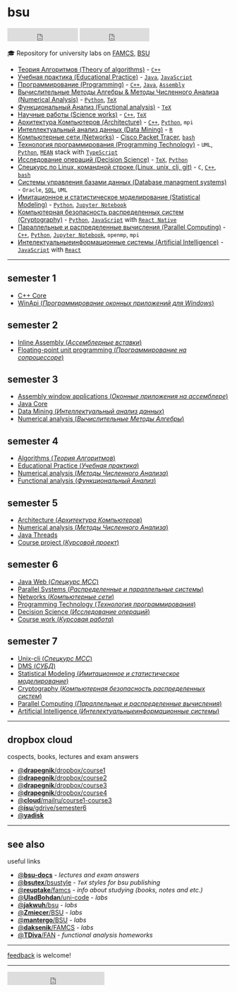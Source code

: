 # bsu
<iframe src="https://ghbtns.com/github-btn.html?user=Drapegnik&repo=bsu&type=star&count=true&size=large" frameborder="0" scrolling="0" width="160px" height="30px"></iframe>
<iframe src="https://ghbtns.com/github-btn.html?user=Drapegnik&repo=bsu&type=fork&count=true&size=large" frameborder="0" scrolling="0" width="158px" height="30px"></iframe>

:mortar_board: Repository for university labs on [FAMCS](http://www.fpmi.bsu.by/en/main.aspx), [BSU](http://www.bsu.by/en/main.aspx)

* [Теория Алгоритмов (Theory of algorithms)](http://drapegnik.github.io/bsu/algorithms) - [`C++`](https://github.com/Drapegnik/bsu/search?l=C%2B%2B)
* [Учебная практика (Educational Practice)](https://github.com/Drapegnik/educational_practice) - [`Java`](https://github.com/Drapegnik/bsu/search?l=java), [`JavaScript`](https://github.com/Drapegnik/bsu/search?l=JavaScript)
* [Программирование (Programming)](http://drapegnik.github.io/bsu/programming) - [`C++`](https://github.com/Drapegnik/bsu/search?l=C%2B%2B), [`Java`](https://github.com/Drapegnik/bsu/search?l=java), [`Assembly`](https://github.com/Drapegnik/bsu/search?l=Assembly)
* [Вычислительные Методы Алгебры & Методы Численного Анализа (Numerical Analysis)](http://drapegnik.github.io/bsu/numerical-analysis) - [`Python`](https://github.com/Drapegnik/bsu/search?l=Python), [`TeX`](https://github.com/Drapegnik/bsu/search?l=TeX)
* [Функциональный Анализ (Functional analysis)](http://drapegnik.github.io/bsu/fun) - [`TeX`](https://github.com/Drapegnik/bsu/search?l=TeX)
* [Научные работы (Science works)](http://drapegnik.github.io/bsu/science-works) - [`C++`](https://github.com/Drapegnik/bsu/search?l=C%2B%2B), [`TeX`](https://github.com/Drapegnik/bsu/search?l=TeX)
* [Архитектура Компьютеров (Architecture)](http://drapegnik.github.io/bsu/architecture) - [`C++`](https://github.com/Drapegnik/bsu/search?l=C%2B%2B), [`Python`](https://github.com/Drapegnik/bsu/search?l=Python), `mpi`
* [Интеллектуальный анализ данных (Data Mining)](http://drapegnik.github.io/bsu/data-mining) - [`R`](https://github.com/Drapegnik/bsu/search?l=R)
* [Компьютерные сети (Networks)](http://drapegnik.github.io/bsu/networks) - [Cisco Packet Tracer](https://en.wikipedia.org/wiki/Packet_Tracer), [`bash`](https://github.com/Drapegnik/bsu/search?l=Shell)
* [Технология программирования (Programming Technology)](http://drapegnik.github.io/bsu/technology) - `UML`, [`Python`](https://github.com/Drapegnik/bsu/search?l=Python), [`MEAN`](http://mean.io/) stack with [`TypeScript`](https://github.com/Drapegnik/bsu/search?l=TypeScript)
* [Исследование операций (Decision Science)](http://drapegnik.github.io/bsu/decision-science) - [`TeX`](https://github.com/Drapegnik/bsu/search?l=TeX), [`Python`](https://github.com/Drapegnik/bsu/search?l=Python)
* [Спецкурс по Linux, командной строке (Linux, unix, cli, git)](http://drapegnik.github.io/bsu/unix-cli) - `C`, [`C++`](https://github.com/Drapegnik/bsu/search?l=C%2B%2B), [`bash`](https://github.com/Drapegnik/bsu/search?l=Shell)
* [Системы управления базами данных (Database managment systems)](http://drapegnik.github.io/bsu/dms) - `Oracle`, [`SQL`](https://github.com/Drapegnik/bsu/search?l=SQL), `UML`
* [Имитационное и статистическое моделирование (Statistical Modeling)](http://drapegnik.github.io/bsu/statistical-modeling) - [`Python`](https://github.com/Drapegnik/bsu/search?l=Python), [`Jupyter Notebook`](https://github.com/Drapegnik/bsu/search?l=Jupyter%20Notebook)
* [Компьютерная безопасность распределенных систем (Cryptography)](http://drapegnik.github.io/bsu/cryptography) - [`Python`](https://github.com/Drapegnik/bsu/search?l=Python), [`JavaScript`](https://github.com/Drapegnik/bsu/search?l=JavaScript) with [`React Native`]()
* [Параллельные и распределенные вычисления (Parallel Computing)](http://drapegnik.github.io/bsu/parallel-computing) - [`C++`](https://github.com/Drapegnik/bsu/search?l=C%2B%2B), [`Python`](https://github.com/Drapegnik/bsu/search?l=Python), [`Jupyter Notebook`](https://github.com/Drapegnik/bsu/search?l=Jupyter%20Notebook), `openmp`, `mpi`
* [Интелектуальныеинформационные системы (Artificial Intelligence)](http://drapegnik.github.io/bsu/artificial-intelligence) - [`JavaScript`](https://github.com/Drapegnik/bsu/search?l=JavaScript) with [`React`](https://reactjs.org/)

***

## semester 1
* [C++ Core](http://drapegnik.github.io/bsu/programming/c++)
* [WinApi (*Программирование оконных приложений для Windows*)](http://drapegnik.github.io/bsu/programming/winapi)

## semester 2
* [Inline Assembly (*Ассемблерные вставки*)](http://drapegnik.github.io/bsu/programming/inline-assembly)
* [Floating-point unit programming (*Программирование на сопроцессоре*)](http://drapegnik.github.io/bsu/programming/fpu)

## semester 3
* [Assembly window applications (*Оконные приложения на ассемблере*)](http://drapegnik.github.io/bsu/programming/radasm)
* [Java Core](http://drapegnik.github.io/bsu/programming/java/sem3)
* [Data Mining (*Интеллектуальный анализ данных*)](http://drapegnik.github.io/bsu/data-mining)
* [Numerical analysis (*Вычислительные Методы Алгебры*)](http://drapegnik.github.io/bsu/numerical-analysis/sem3)

## semester 4
* [Algorithms (*Теория Алгоритмов*)](https://github.com/Drapegnik/algorithms)
* [Educational Practice (*Учебная практика*)](https://github.com/Drapegnik/educational_practice)
* [Numerical analysis (*Методы Численного Анализа*)](http://drapegnik.github.io/bsu/numerical-analysis/sem4)
* [Functional analysis (*Функциональный Анализ*)](http://drapegnik.github.io/bsu/fun)

## semester 5
* [Architecture (*Архитектура Компьютеров*)](http://drapegnik.github.io/bsu/architecture)
* [Numerical analysis (*Методы Численного Анализа*)](http://drapegnik.github.io/bsu/numerical-analysis/sem5)
* [Java Threads](http://drapegnik.github.io/bsu/programming/java/sem5)
* [Course project (*Курсовой проект*)](https://github.com/Drapegnik/bsu-science/releases/tag/v1.0.0)

## semester 6
* [Java Web (*Спецкурс МСС*)](http://drapegnik.github.io/bsu/programming/java/sem6)
* [Parallel Systems (*Распределенные и параллельные системы*)](http://drapegnik.github.io/bsu/programming/parallel-systems)
* [Networks (*Компьютерные сети*)](http://drapegnik.github.io/bsu/networks)
* [Programming Technology (*Технология программирования*)](http://drapegnik.github.io/bsu/technology)
* [Decision Science (*Исследование операций*)](http://drapegnik.github.io/bsu/decision-science)
* [Course work (*Курсовая работа*)](https://github.com/lybros/Appa)

## semester 7
* [Unix-cli (*Спецкурс МСС*)](http://drapegnik.github.io/bsu/unix-cli)
* [DMS (*СУБД*)](http://drapegnik.github.io/bsu/dms)
* [Statistical Modeling (*Имитационное и статистическое моделирование*)](http://drapegnik.github.io/bsu/statistical-modeling)
* [Cryptography (*Компьютерная безопасность распределенных систем*)](http://drapegnik.github.io/bsu/cryptography)
* [Parallel Computing (*Параллельные и распределенные вычисления*)](http://drapegnik.github.io/bsu/parallel-computing)
* [Artificial Intelligence (*Интелектуальныеинформационные системы*)](http://drapegnik.github.io/bsu/artificial-intelligence)

***

## dropbox cloud
cospects, books, lectures and exam answers

* [@**drapegnik**/dropbox/course1](https://www.dropbox.com/s/86aqcvrszo4po4a/1%20%D0%BA%D1%83%D1%80%D1%81.zip?dl=0)
* [@**drapegnik**/dropbox/course2](https://www.dropbox.com/sh/wu8j7gnr6vy1rgx/AAAevmPlHhWM9RMC-PCNoa0ra?dl=0)
* [@**drapegnik**/dropbox/course3](https://www.dropbox.com/sh/zn0zybhzrhuyt9v/AABTX7uIyH_5DxM3qQsV9aXba?dl=0)
* [@**drapegnik**/dropbox/course4](https://www.dropbox.com/sh/8qwf8bdp0xdkiam/AABcWjfItB6tMAu1aZ7r9-qTa?dl=0)
* [@**cloud**/mailru/course1-course3](https://cloud.mail.ru/public/bvEP/tvuGNXiUZ/)
* [@**isu**/gdrive/semester6](https://drive.google.com/drive/folders/0B7H3L_LmtN1HOVo1QXM3d1JvcVk)
* [@**yadisk**](https://yadi.sk/d/FsMqju0sfn7Dp)

***

## see also
useful links

* [@**bsu-docs**](https://github.com/bsu-docs) - *lectures and exam answers*
* [@**bsutex**/bsustyle](https://github.com/bsutex/bsustyle) - *`TeX` styles for bsu publishing*
* [@**reuptake**/famcs](http://reuptake.github.io/permalink/famcs/) - *info about studying (books, notes and etc.)*
* [@**UladBohdan**/uni-code](https://github.com/UladBohdan/uni-code) - *labs*
* [@**jakwuh**/bsu](https://github.com/jakwuh/bsu) - *labs*
* [@**Zmiecer**/BSU](https://github.com/Zmiecer/BSU) - *labs*
* [@**mantergo**/BSU](https://github.com/mantergo/BSU) - *labs*
* [@**daksenik**/FAMCS](https://github.com/daksenik/FAMCS) - *labs*
* [@**TDiva**/FAN](https://github.com/TDiva/FAN) - *functional analysis homeworks*

***

[feedback](https://github.com/Drapegnik/bsu/issues/new) is welcome!

***

<iframe src="https://ghbtns.com/github-btn.html?user=Drapegnik&type=follow&count=true&size=large" frameborder="0" scrolling="0" width="220px" height="30px"></iframe>